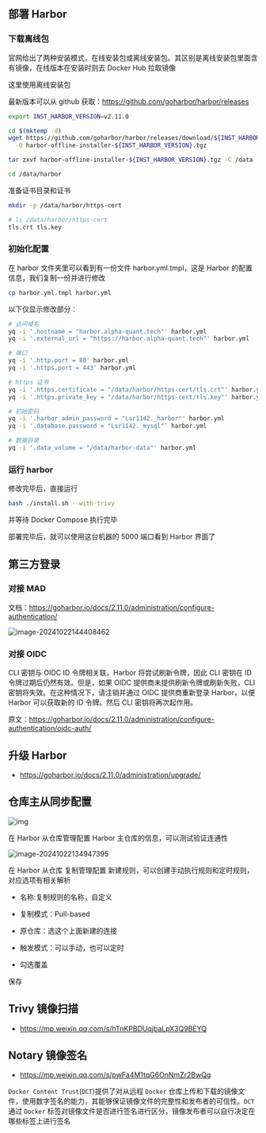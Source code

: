 ## 部署 Harbor

### 下载离线包

官网给出了两种安装模式，在线安装包或离线安装包。其区别是离线安装包里面含有镜像，在线版本在安装时则去 Docker Hub 拉取镜像

这里使用离线安装包

最新版本可以从 github 获取：<https://github.com/goharbor/harbor/releases>

```bash
export INST_HARBOR_VERSION=v2.11.0

cd $(mktemp -d)
wget https://github.com/goharbor/harbor/releases/download/${INST_HARBOR_VERSION}/harbor-offline-installer-${INST_HARBOR_VERSION}.tgz \
  -O harbor-offline-installer-${INST_HARBOR_VERSION}.tgz

tar zxvf harbor-offline-installer-${INST_HARBOR_VERSION}.tgz -C /data

cd /data/harbor
```

准备证书目录和证书

```bash
mkdir -p /data/harbor/https-cert

# ls /data/harbor/https-cert
tls.crt tls.key

```

### 初始化配置

在 harbor 文件夹里可以看到有一份文件 harbor.yml.tmpl，这是 Harbor 的配置信息，我们复制一份并进行修改

```bash
cp harbor.yml.tmpl harbor.yml
```

以下仅显示修改部分：

```bash
# 访问域名
yq -i '.hostname = "harbor.alpha-quant.tech"' harbor.yml
yq -i '.external_url = "https://harbor.alpha-quant.tech"' harbor.yml

# 端口
yq -i '.http.port = 80' harbor.yml
yq -i '.https.port = 443' harbor.yml

# https 证书
yq -i '.https.certificate = "/data/harbor/https-cert/tls.crt"' harbor.yml
yq -i '.https.private_key = "/data/harbor/https-cert/tls.key"' harbor.yml

# 初始密码
yq -i '.harbor_admin_password = "Lsr1142._harbor"' harbor.yml
yq -i '.database.password = "Lsr1142._mysql"' harbor.yml

# 数据目录
yq -i '.data_volume = "/data/harbor-data"' harbor.yml
```

### 运行 harbor

修改完毕后，直接运行

```bash
bash ./install.sh --with-trivy
```

并等待 Docker Compose 执行完毕

部署完毕后，就可以使用这台机器的 5000 端口看到 Harbor 界面了

## 第三方登录

### 对接 MAD

文档：<https://goharbor.io/docs/2.11.0/administration/configure-authentication/>

![image-20241022144408462](./.assets/Harbor部署和运维/image-20241022144408462.png)

### 对接 OIDC

CLI 密钥与 OIDC ID 令牌相关联。Harbor 将尝试刷新令牌，因此 CLI 密钥在 ID 令牌过期后仍然有效。但是，如果 OIDC 提供商未提供刷新令牌或刷新失败，CLI 密钥将失效。在这种情况下，请注销并通过 OIDC 提供商重新登录 Harbor，以便 Harbor 可以获取新的 ID 令牌。然后 CLI 密钥将再次起作用。

原文：<https://goharbor.io/docs/2.11.0/administration/configure-authentication/oidc-auth/>

## 升级 Harbor

- <https://goharbor.io/docs/2.11.0/administration/upgrade/>

## 仓库主从同步配置

![img](./.assets/Harbor部署和运维/680719-20181226002146884-1230033513.png)

在 Harbor 从仓库管理配置 Harbor 主仓库的信息，可以测试验证连通性

![image-20241022134947395](./.assets/Harbor部署和运维/image-20241022134947395.png)

在 Harbor 从仓库 复制管理配置 新建规则，可以创建手动执行规则和定时规则，对应选项有相关解析

- 名称:复制规则的名称，自定义

- 复制模式：Pull-based

- 原仓库：选这个上面新建的连接

- 触发模式：可以手动，也可以定时

- 勾选覆盖

保存

## Trivy 镜像扫描

- <https://mp.weixin.qq.com/s/hTnKPBDUqjbaLpX3Q9BEYQ>

## Notary 镜像签名

- <https://mp.weixin.qq.com/s/pwFa4M1tqG6OnNmZr2BwQg>

`Docker Content Trust`(`DCT`)提供了对从远程 `Docker` 仓库上传和下载的镜像文件，使用数字签名的能力，其能够保证镜像文件的完整性和发布者的可信性。`DCT` 通过 `Docker` 标签对镜像文件是否进行签名进行区分，镜像发布者可以自行决定在哪些标签上进行签名
